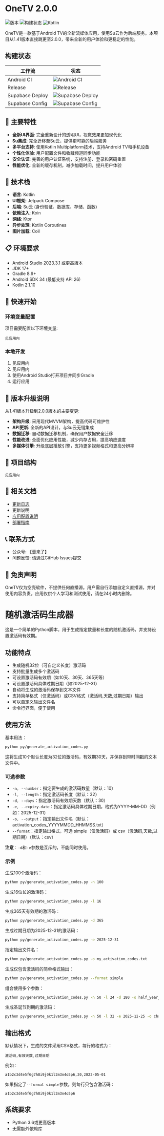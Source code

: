 # OneTV  2.0.0

![版本](https://img.shields.io/badge/版本-2.0.0-blue)
![构建状态](https://img.shields.io/badge/构建-通过-brightgreen)
![Kotlin](https://img.shields.io/badge/Kotlin-2.1.10-blue.svg?logo=kotlin)

OneTV是一款基于Android TV的全新流媒体应用，使用Su云作为后端服务。本项目从1.41版本直接跳更至2.0.0，带来全新的用户体验和更稳定的性能。

## 构建状态

| 工作流 | 状态 |
|-------|------|
| Android CI | ![Android CI](https://github.com/HaoHaoKanYa/OneTV_Supabase/actions/workflows/android.yml/badge.svg) |
| Release | ![Release](https://github.com/HaoHaoKanYa/OneTV_Supabase/actions/workflows/release.yaml/badge.svg) |
| Supabase Deploy | ![Supabase Deploy](https://github.com/HaoHaoKanYa/OneTV_Supabase/actions/workflows/supabase-deploy.yml/badge.svg) |
| Supabase Config | ![Supabase Config](https://github.com/HaoHaoKanYa/OneTV_Supabase/actions/workflows/check-supabase-config.yml/badge.svg) |

## 🌟 主要特性

- **全新UI界面**: 完全重新设计的透明UI，视觉效果更加现代化
- **Su集成**: 完全迁移至Su云，提供更可靠的后端服务
- **多平台支持**: 使用Kotlin Multiplatform技术，支持Android TV和手机设备
- **个性化体验**: 用户配置文件和收藏频道同步功能
- **安全认证**: 完善的用户认证系统，支持注册、登录和密码重置
- **性能优化**: 全新的缓存机制，减少加载时间，提升用户体验

## 🔧 技术栈

- **语言**: Kotlin
- **UI框架**: Jetpack Compose
- **后端**: Su云 (身份验证、数据库、存储、函数)
- **依赖注入**: Koin
- **网络**: Ktor
- **异步处理**: Kotlin Coroutines
- **图片加载**: Coil

## 📋 环境要求

- Android Studio 2023.3.1 或更高版本
- JDK 17+
- Gradle 8.6+
- Android SDK 34 (最低支持 API 26)
- Kotlin 2.1.10

## 🚀 快速开始

### 环境变量配置

项目需要配置以下环境变量:

```properties
见应用内
```

### 本地开发

1. 见应用内
2. 见应用内
3. 使用Android Studio打开项目并同步Gradle
4. 运行应用

## 📱 版本升级说明

从1.41版本升级到2.0.0版本的主要变更:

- **架构升级**: 采用现代MVVM架构，提高代码可维护性
- **API更新**: 全新的API设计，与Su云无缝集成
- **数据迁移**: 自动数据迁移机制，确保用户数据安全迁移
- **性能改进**: 全面优化应用性能，减少内存占用，提高响应速度
- **多媒体引擎**: 升级底层播放引擎，支持更多视频格式和更高分辨率

## 📁 项目结构

```
见应用内
```

## 📄 相关文档

- [更新日志](CHANGELOG.md)
- 更新说明
- [应用配置说明](README_app_configs.md)
- [部署指南](DEPLOYMENT.md)

## 📞 联系方式

- 公众号: 【壹来了】
- 问题反馈: 请通过GitHub Issues提交

## 📝 免责声明

OneTV仅为空壳软件，不提供任何直播源。用户需自行添加自定义直播源，并对使用内容负责。应用仅供个人学习和测试使用，请在24小时内删除。

# 随机激活码生成器

这是一个简单的Python脚本，用于生成指定数量和长度的随机激活码，并支持设置激活码有效期。

## 功能特点

- 生成随机32位（可自定义长度）激活码
- 支持批量生成多个激活码
- 可设置激活码有效期（如10天、30天、365天等）
- 可设置激活码具体过期日期（如2025-12-31）
- 自动将生成的激活码保存到文本文件
- 支持简单格式（仅激活码）或CSV格式（激活码,天数,过期日期）输出
- 可以自定义输出文件名
- 命令行界面，便于使用

## 使用方法

基本用法：

```bash
python py/generate_activation_codes.py
```

这将生成10个默认长度为32位的激活码，有效期30天，并保存到带时间戳的文本文件中。

### 可选参数

- `-n, --number`：指定要生成的激活码数量（默认：10）
- `-l, --length`：指定激活码长度（默认：32）
- `-d, --days`：指定激活码有效期天数（默认：30）
- `-e, --expiry-date`：指定激活码具体过期日期，格式为YYYY-MM-DD（例如：2025-12-31）
- `-o, --output`：指定输出文件名（默认：activation_codes_YYYYMMDD_HHMMSS.txt）
- `--format`：指定输出格式，可选 simple（仅激活码）或 csv（激活码,天数,过期日期）（默认：csv）

**注意**：`-d`和`-e`参数是互斥的，不能同时使用。

### 示例

生成100个激活码：
```bash
python py/generate_activation_codes.py -n 100
```

生成16位长的激活码：
```bash
python py/generate_activation_codes.py -l 16
```

生成365天有效期的激活码：
```bash
python py/generate_activation_codes.py -d 365
```

生成过期日期为2025-12-31的激活码：
```bash
python py/generate_activation_codes.py -e 2025-12-31
```

指定输出文件名：
```bash
python py/generate_activation_codes.py -o my_activation_codes.txt
```

生成仅包含激活码的简单格式输出：
```bash
python py/generate_activation_codes.py --format simple
```

组合使用多个参数：
```bash
python py/generate_activation_codes.py -n 50 -l 24 -d 180 -o half_year_codes.txt
```

生成圣诞节到期的激活码：
```bash
python py/generate_activation_codes.py -n 50 -l 32 -e 2025-12-25 -o christmas_codes.txt
```

## 输出格式

默认情况下，生成的文件采用CSV格式，每行的格式为：
```
激活码,有效天数,过期日期
```

例如：
```
a1b2c3d4e5f6g7h8i9j0k1l2m3n4o5p6,30,2023-05-01
```

如果指定了`--format simple`参数，则每行只包含激活码：
```
a1b2c3d4e5f6g7h8i9j0k1l2m3n4o5p6
```

## 系统要求

- Python 3.6或更高版本
- 无需额外依赖库
